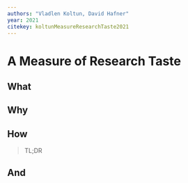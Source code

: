 ```yaml
---
authors: "Vladlen Koltun, David Hafner"
year: 2021
citekey: koltunMeasureResearchTaste2021
---
```


# A Measure of Research Taste
## What

## Why

## How
> TL;DR

## And